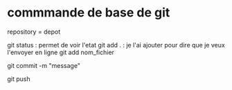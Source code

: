 # commmande de base de git

repository = depot

git status : permet de voir l'etat
git add . : je l'ai ajouter pour dire que je veux l'envoyer en ligne
git add nom_fichier

git commit -m "message"

git push
